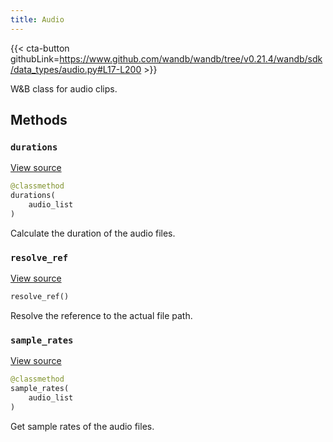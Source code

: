 ```yaml
---
title: Audio
---
```


{{< cta-button githubLink=https://www.github.com/wandb/wandb/tree/v0.21.4/wandb/sdk/data_types/audio.py#L17-L200 >}}

W&B class for audio clips.

## Methods

### `durations`

[View source](https://www.github.com/wandb/wandb/tree/v0.21.4/wandb/sdk/data_types/audio.py#L148-L151)

```python
@classmethod
durations(
    audio_list
)
```

Calculate the duration of the audio files.

### `resolve_ref`

[View source](https://www.github.com/wandb/wandb/tree/v0.21.4/wandb/sdk/data_types/audio.py#L170-L186)

```python
resolve_ref()
```

Resolve the reference to the actual file path.

<!-- lazydoc-ignore: internal -->


### `sample_rates`

[View source](https://www.github.com/wandb/wandb/tree/v0.21.4/wandb/sdk/data_types/audio.py#L153-L156)

```python
@classmethod
sample_rates(
    audio_list
)
```

Get sample rates of the audio files.
